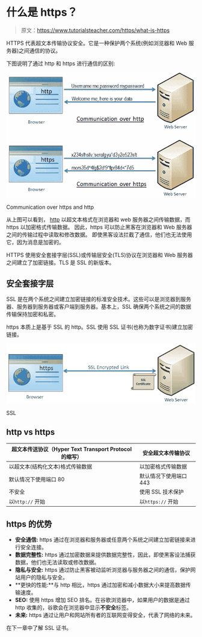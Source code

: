 # 什么是 https？

> 原文：<https://www.tutorialsteacher.com/https/what-is-https>

HTTPS 代表超文本传输协议安全。它是一种保护两个系统(例如浏览器和 Web 服务器)之间通信的协议。

下图说明了通过 http 和 https 进行通信的区别:

![](img/f0c668b3773ca02bc472b16eec6216a9.png) 

Communication over https and http



从上图可以看到， [http](https://en.wikipedia.org/wiki/Hypertext_Transfer_Protocol) 以超文本格式在浏览器和 web 服务器之间传输数据，而 https 以加密格式传输数据。 因此，https 可以防止黑客在浏览器和 Web 服务器之间的传输过程中读取和修改数据。 即使黑客设法拦截了通信，他们也无法使用它，因为消息是加密的。

HTTPS 使用安全套接字层(SSL)或传输层安全(TLS)协议在浏览器和 Web 服务器之间建立了加密链接。TLS 是 SSL 的新版本。

## 安全套接字层

SSL 是在两个系统之间建立加密链接的标准安全技术。这些可以是浏览器到服务器、服务器到服务器或客户端到服务器。基本上，SSL 确保两个系统之间的数据传输保持加密和私密。

https 本质上是基于 SSL 的 http。SSL 使用 SSL 证书(也称为数字证书)建立加密链接。

![SSL Encrypted Link](img/df5d275e43a3cdd8d6c0af751393c868.png)

SSL



## http vs https

| 超文本传送协议（Hyper Text Transport Protocol 的缩写） | 安全超文本传输协议 |
| --- | --- |
| 以超文本(结构化文本)格式传输数据 | 以加密格式传输数据 |
| 默认情况下使用端口 80 | 默认情况下使用端口 443 |
| 不安全 | 使用 SSL 技术保护 |
| 以`http://` 开始 | 以`https://` 开始 |

## https 的优势

*   **安全通信:** https 通过在浏览器和服务器或任意两个系统之间建立加密链接来进行安全连接。
*   **数据完整性:** https 通过加密数据来提供数据完整性，因此，即使黑客设法捕获数据，他们也无法读取或修改数据。
*   **隐私与安全:** https 通过防止黑客被动监听浏览器与服务器之间的通信，保护网站用户的隐私与安全。
*   **更快的性能:**与 http 相比，https 通过加密和减小数据大小来提高数据传输速度。
*   **SEO:** 使用 https 增加 SEO 排名。在谷歌浏览器中，如果用户的数据是通过 http 收集的，谷歌会在浏览器中显示**不安全**标签。
*   **未来:** https 通过让用户和网站所有者的互联网变得安全，代表了网络的未来。

在下一章中了解 SSL 证书。